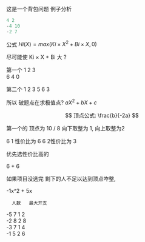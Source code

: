 
这是一个背包问题
例子分析
```d
4 2
-4 10
-2 7
```
公式 $Hi(X) = max (Ki × X^2 + Bi × X,   0)$

 尽可能使 Ki × X + Bi 大 ?

第一个
1  2  3  
6  4  0

第二个
1   2   3
5   6   3

所以 破题点在求极值点?
$aX^2+bX+c$

$$
顶点公式: \frac{b}{-2a}
$$



第一个的 顶点为 10 / 8
向下取整为 1, 向上取整为2

6 1 性价比为 6
6 2性价比为 3

优先选性价比高的

6 + 6 

如果项目没选完 剩下的人不足以达到顶点咋整, 

-1x^2 + 5x

      人数   最大开支   
-5 7    1        2   
-2 8    2        8  
-3 7    1         4   
-1 5    2         6   


